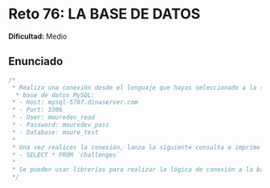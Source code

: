 # Reto 76: LA BASE DE DATOS

**Dificultad:** Medio

## Enunciado

```Javascript
/*
 * Realiza una conexión desde el lenguaje que hayas seleccionado a la siguiente
  * base de datos MySQL:
 * - Host: mysql-5707.dinaserver.com
 * - Port: 3306
 * - User: mouredev_read
 * - Password: mouredev_pass
 * - Database: moure_test
 *
 * Una vez realices la conexión, lanza la siguiente consulta e imprime el resultado:
 * - SELECT * FROM `challenges`
 *
 * Se pueden usar librerías para realizar la lógica de conexión a la base de datos.
 */
```
